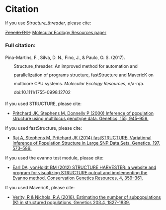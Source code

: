 # Citation

If you use *Structure_threader*, please cite:

~~[Zenodo DOI](https://zenodo.org/badge/latestdoi/31598374).~~
[Molecular Ecology Resources paper](https://doi.org/10.1111/1755-0998.12702)

### Full citation:
<div class="csl-bib-body" style="line-height: 2; margin-left: 2em; text-indent:-2em;">
  <div class="csl-entry">Pina-Martins, F., Silva, D. N., Fino, J., &amp; Paulo, O. S. (2017). Structure_threader: An improved method for automation and parallelization of programs structure, fastStructure and MavericK on multicore CPU systems. <i>Molecular Ecology Resources</i>, n/a-n/a. doi:10.1111/1755-0998.12702</div>
  <span class="Z3988" title="url_ver=Z39.88-2004&amp;ctx_ver=Z39.88-2004&amp;rfr_id=info%3Asid%2Fzotero.org%3A2&amp;rft_id=info%3Adoi%2F10.1111%2F1755-0998.12702&amp;rft_val_fmt=info%3Aofi%2Ffmt%3Akev%3Amtx%3Ajournal&amp;rft.genre=article&amp;rft.atitle=Structure_threader%3A%20An%20improved%20method%20for%20automation%20and%20parallelization%20of%20programs%20structure%2C%20fastStructure%20and%20MavericK%20on%20multicore%20CPU%20systems&amp;rft.jtitle=Molecular%20Ecology%20Resources&amp;rft.stitle=Mol%20Ecol%20Resour&amp;rft.aufirst=Francisco&amp;rft.aulast=Pina-Martins&amp;rft.au=Francisco%20Pina-Martins&amp;rft.au=Diogo%20N.%20Silva&amp;rft.au=Joana%20Fino&amp;rft.au=Oct%C3%A1vio%20S.%20Paulo&amp;rft.date=2017-09-16&amp;rft.pages=n%2Fa-n%2Fa&amp;rft.spage=n%2Fa&amp;rft.epage=n%2Fa&amp;rft.issn=1755-0998&amp;rft.language=en"></span>
</div>

If you used STRUCTURE, please cite:

* [Pritchard JK, Stephens M, Donnelly P (2000) Inference of population structure using multilocus genotype data. Genetics, 155, 945–959.](https://www.genetics.org/content/155/2/945)

If you used fastStructure, please cite:

* [Raj A, Stephens M, Pritchard JK (2014) fastSTRUCTURE: Variational Inference of Population Structure in Large SNP Data Sets. Genetics, 197, 573–589.](https://www.genetics.org/content/197/2/573.long)

If you used the evanno test module, please cite:

 * [Earl DA, vonHoldt BM (2012) STRUCTURE HARVESTER: a website and program for visualizing STRUCTURE output and implementing the Evanno method. Conservation Genetics Resources, 4, 359–361.](https://link.springer.com/article/10.1007%2Fs12686-011-9548-7)

If you used MavericK, please cite:

 * [Verity, R & Nichols, R.A (2016). Estimating the number of subpopulations (K) in structured populations. Genetics 203.4, 1827-1839.](https://doi.org/10.1534/genetics.115.180992 )
